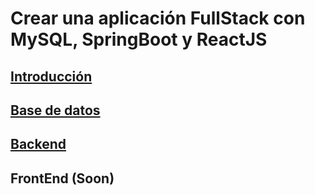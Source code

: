 # Crear una aplicación FullStack con MySQL, SpringBoot y ReactJS

## [Introducción](./intro.md)

## [Base de datos](./basedatos.md)

## [Backend](./backendp1.md)

## FrontEnd (Soon)
